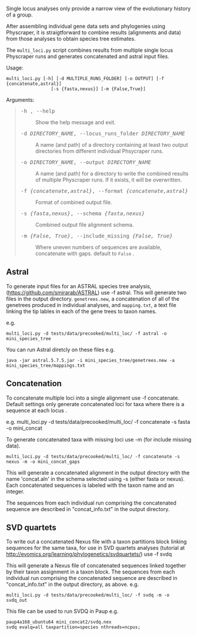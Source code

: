 Single locus analyses only provide a narrow view of the evolutionary history of a group.

After assembling individual gene data sets and phylogenies using Physcraper,
it is straigtforward to combine results (alignments and data) from those analyses to obtain species tree estimates.


The `multi_loci.py` script combines results from multiple single locus Physcraper runs and generates concatenated and astral input files.


Usage:

    multi_loci.py [-h] [-d MULTIPLE_RUNS_FOLDER] [-o OUTPUT] [-f {concatenate,astral}]
                     [-s {fasta,nexus}] [-m {False,True}]

Arguments:

<blockquote>
<div><dl class="option-list">
<dt><kbd><span class="option">-h </span>, <span class="option">--help </span></kbd></dt>
<dd><p>Show the help message and exit.</p>
</dd>
<dt><kbd><span class="option">-d <var>DIRECTORY_NAME</var></span>, <span class="option">--locus_runs_folder <var>DIRECTORY_NAME</var></span></kbd></dt>
<dd><p>A name (and path) of a directory containing at least two output directories from different individual Phsycraper runs.</p>
</dd>
<dt><kbd><span class="option">-o <var>DIRECTORY_NAME</var></span>, <span class="option">--output <var>DIRECTORY_NAME</var></span></kbd></dt>
<dd><p>A name (and path) for a directory to write the combined results of multiple Physcraper runs. If it exists, it will be overwritten.</p>
</dd>
<dt><kbd><span class="option">-f <var>{concatenate,astral}</var></span>, <span class="option">--format <var>{concatenate,astral}</var></span></kbd></dt>
<dd><p>Format of combined output file.</p>
</dd>
<dt><kbd><span class="option">-s <var>{fasta,nexus}</var></span>, <span class="option">--schema <var>{fasta,nexus}</var></span></kbd></dt>
<dd><p>Combined output file alignment schema.</p>
</dd>
<dt><kbd><span class="option">-m <var>{False, True}</var></span>, <span class="option">--include_missing <var>{False, True}</var></span></kbd></dt>
<dd><p>Where uneven numbers of sequences are available, concatenate with gaps.
default to <code class="docutils literal notranslate"><span class="pre">False</span></code>
.</p>
</dd>
</dl>
</div></blockquote>

## Astral

To generate input files for an ASTRAL species tree analysis, (https://github.com/smirarab/ASTRAL) use -f astral.
This will generate two files in the output directory.
`genetrees.new`, a concatenation of all of the genetrees produced in individual analyses,
and `mapping.txt`, a text file linking the tip lables in each of the gene trees to taxon names.

e.g.

    multi_loci.py -d tests/data/precooked/multi_loc/ -f astral -o mini_species_tree

You can run Astral diretcly on these files
e.g.

    java -jar astral.5.7.5.jar -i mini_species_tree/genetrees.new -a mini_species_tree/mappings.txt


## Concatenation

To concatenate multiple loci into a single alignment use -f concatenate.
Default settings only generate concatenated loci for taxa where there is a sequence at each locus .

e.g.
    multi_loci.py -d tests/data/precooked/multi_loc/ -f concatenate -s fasta -o mini_concat


To generate concatenated taxa with missing loci use -m (for include missing data).

    multi_loci.py -d tests/data/precooked/multi_loc/ -f concatenate -s nexus -m -o mini_concat_gaps


This will generate a concatenated alignment in the output directory with the name 'concat.aln' in the schema selected using -s (either fasta or nexus).
Each concatenated sequences is labeled with the taxon name and an integer.

The sequences from each individual run comprising the concatenated sequence are described in "concat_info.txt" in the output directory.

## SVD quartets

To write out a concatenated Nexus file with a taxon partitions block linking sequences for the same taxa, for use in SVD quartets analyses (tutorial at http://evomics.org/learning/phylogenetics/svdquartets/) use -f svdq

This will generate a Nexus file of concatenated sequences linked together by their taxon assignment in a taxon block.
The sequences from each individual run comprising the concatenated sequence are described in "concat_info.txt" in the output directory, as above.
e.g.

    multi_loci.py -d tests/data/precooked/multi_loc/ -f svdq -m -o svdq_out

This file can be used to run SVDQ in Paup
e.g.

    paup4a168_ubuntu64 mini_concat2/svdq.nex
    svdq evalq=all taxpartition=species nthreads=ncpus;
